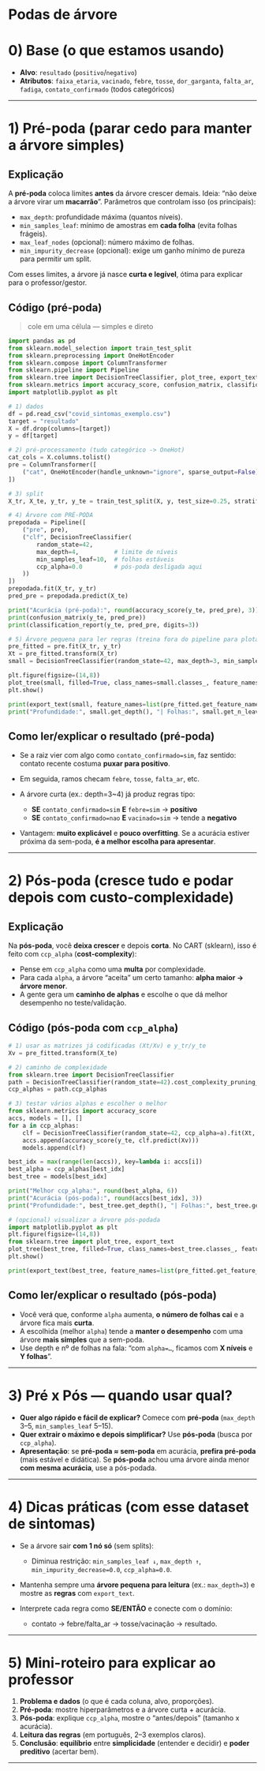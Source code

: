 # Podas de árvore

# 0) Base (o que estamos usando)

* **Alvo**: `resultado` (`positivo`/`negativo`)
* **Atributos**: `faixa_etaria`, `vacinado`, `febre`, `tosse`, `dor_garganta`, `falta_ar`, `fadiga`, `contato_confirmado` (todos categóricos)

---

# 1) Pré-poda (parar cedo para manter a árvore simples)

## Explicação

A **pré-poda** coloca limites **antes** da árvore crescer demais. Ideia: “não deixe a árvore virar um **macarrão**”.
Parâmetros que controlam isso (os principais):

* `max_depth`: profundidade máxima (quantos níveis).
* `min_samples_leaf`: mínimo de amostras em **cada folha** (evita folhas frágeis).
* `max_leaf_nodes` (opcional): número máximo de folhas.
* `min_impurity_decrease` (opcional): exige um ganho mínimo de pureza para permitir um split.

Com esses limites, a árvore já nasce **curta e legível**, ótima para explicar para o professor/gestor.

## Código (pré-poda)

> cole em uma célula — simples e direto

```python
import pandas as pd
from sklearn.model_selection import train_test_split
from sklearn.preprocessing import OneHotEncoder
from sklearn.compose import ColumnTransformer
from sklearn.pipeline import Pipeline
from sklearn.tree import DecisionTreeClassifier, plot_tree, export_text
from sklearn.metrics import accuracy_score, confusion_matrix, classification_report
import matplotlib.pyplot as plt

# 1) dados
df = pd.read_csv("covid_sintomas_exemplo.csv")
target = "resultado"
X = df.drop(columns=[target])
y = df[target]

# 2) pré-processamento (tudo categórico -> OneHot)
cat_cols = X.columns.tolist()
pre = ColumnTransformer([
    ("cat", OneHotEncoder(handle_unknown="ignore", sparse_output=False), cat_cols)
])

# 3) split
X_tr, X_te, y_tr, y_te = train_test_split(X, y, test_size=0.25, stratify=y, random_state=42)

# 4) Árvore com PRÉ-PODA
prepodada = Pipeline([
    ("pre", pre),
    ("clf", DecisionTreeClassifier(
        random_state=42,
        max_depth=4,          # limite de níveis
        min_samples_leaf=10,  # folhas estáveis
        ccp_alpha=0.0         # pós-poda desligada aqui
    ))
])
prepodada.fit(X_tr, y_tr)
pred_pre = prepodada.predict(X_te)

print("Acurácia (pré-poda):", round(accuracy_score(y_te, pred_pre), 3))
print(confusion_matrix(y_te, pred_pre))
print(classification_report(y_te, pred_pre, digits=3))

# 5) Árvore pequena para ler regras (treina fora do pipeline para plotar)
pre_fitted = pre.fit(X_tr, y_tr)
Xt = pre_fitted.transform(X_tr)
small = DecisionTreeClassifier(random_state=42, max_depth=3, min_samples_leaf=8).fit(Xt, y_tr)

plt.figure(figsize=(14,8))
plot_tree(small, filled=True, class_names=small.classes_, feature_names=pre_fitted.get_feature_names_out())
plt.show()

print(export_text(small, feature_names=list(pre_fitted.get_feature_names_out())))
print("Profundidade:", small.get_depth(), "| Folhas:", small.get_n_leaves())
```

## Como ler/explicar o resultado (pré-poda)

* Se a raiz vier com algo como `contato_confirmado=sim`, faz sentido: contato recente costuma **puxar para positivo**.
* Em seguida, ramos checam `febre`, `tosse`, `falta_ar`, etc.
* A árvore curta (ex.: depth=3~4) já produz regras tipo:

  * **SE** `contato_confirmado=sim` **E** `febre=sim` → **positivo**
  * **SE** `contato_confirmado=nao` **E** `vacinado=sim` → tende a **negativo**
* Vantagem: **muito explicável** e **pouco overfitting**. Se a acurácia estiver próxima da sem-poda, **é a melhor escolha para apresentar**.

---

# 2) Pós-poda (cresce tudo e podar depois com custo-complexidade)

## Explicação

Na **pós-poda**, você **deixa crescer** e depois **corta**. No CART (sklearn), isso é feito com `ccp_alpha` (**cost-complexity**):

* Pense em `ccp_alpha` como uma **multa** por complexidade.
* Para cada `alpha`, a árvore “aceita” um certo tamanho: **alpha maior → árvore menor**.
* A gente gera um **caminho de alphas** e escolhe o que dá melhor desempenho no teste/validação.

## Código (pós-poda com `ccp_alpha`)

```python
# 1) usar as matrizes já codificadas (Xt/Xv) e y_tr/y_te
Xv = pre_fitted.transform(X_te)

# 2) caminho de complexidade
from sklearn.tree import DecisionTreeClassifier
path = DecisionTreeClassifier(random_state=42).cost_complexity_pruning_path(Xt, y_tr)
ccp_alphas = path.ccp_alphas

# 3) testar vários alphas e escolher o melhor
from sklearn.metrics import accuracy_score
accs, models = [], []
for a in ccp_alphas:
    clf = DecisionTreeClassifier(random_state=42, ccp_alpha=a).fit(Xt, y_tr)
    accs.append(accuracy_score(y_te, clf.predict(Xv)))
    models.append(clf)

best_idx = max(range(len(accs)), key=lambda i: accs[i])
best_alpha = ccp_alphas[best_idx]
best_tree = models[best_idx]

print("Melhor ccp_alpha:", round(best_alpha, 6))
print("Acurácia (pós-poda):", round(accs[best_idx], 3))
print("Profundidade:", best_tree.get_depth(), "| Folhas:", best_tree.get_n_leaves())

# (opcional) visualizar a árvore pós-podada
import matplotlib.pyplot as plt
plt.figure(figsize=(14,8))
from sklearn.tree import plot_tree, export_text
plot_tree(best_tree, filled=True, class_names=best_tree.classes_, feature_names=pre_fitted.get_feature_names_out())
plt.show()

print(export_text(best_tree, feature_names=list(pre_fitted.get_feature_names_out())))
```

## Como ler/explicar o resultado (pós-poda)

* Você verá que, conforme `alpha` aumenta, **o número de folhas cai** e a árvore fica mais **curta**.
* A escolhida (melhor `alpha`) tende a **manter o desempenho** com uma árvore **mais simples** que a sem-poda.
* Use depth e nº de folhas na fala: “com `alpha=…`, ficamos com **X níveis** e **Y folhas**”.

---

# 3) Pré x Pós — quando usar qual?

* **Quer algo rápido e fácil de explicar?** Comece com **pré-poda** (`max_depth` 3–5, `min_samples_leaf` 5–15).
* **Quer extrair o máximo e depois simplificar?** Use **pós-poda** (busca por `ccp_alpha`).
* **Apresentação**: se **pré-poda ≈ sem-poda** em acurácia, **prefira pré-poda** (mais estável e didática). Se **pós-poda** achou uma árvore ainda menor **com mesma acurácia**, use a pós-podada.

---

# 4) Dicas práticas (com esse dataset de sintomas)

* Se a árvore sair **com 1 nó só** (sem splits):

  * Diminua restrição: `min_samples_leaf ↓`, `max_depth ↑`, `min_impurity_decrease=0.0`, `ccp_alpha=0.0`.
* Mantenha sempre uma **árvore pequena para leitura** (ex.: `max_depth=3`) e mostre as **regras** com `export_text`.
* Interprete cada regra como **SE/ENTÃO** e conecte com o domínio:

  * contato → febre/falta_ar → tosse/vacinação → resultado.

---

# 5) Mini-roteiro para explicar ao professor

1. **Problema e dados** (o que é cada coluna, alvo, proporções).
2. **Pré-poda**: mostre hiperparâmetros e a árvore curta + acurácia.
3. **Pós-poda**: explique `ccp_alpha`, mostre o “antes/depois” (tamanho x acurácia).
4. **Leitura das regras** (em português, 2–3 exemplos claros).
5. **Conclusão**: **equilíbrio** entre **simplicidade** (entender e decidir) e **poder preditivo** (acertar bem).

---
